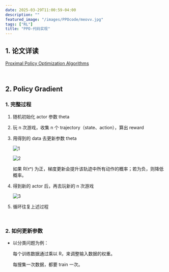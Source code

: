 ```yaml
---
date: 2025-03-29T11:00:59-04:00
description: ""
featured_image: "/images/PPOcode/meovv.jpg"
tags: ["RL"]
title: "PPO-代码实现"
---
```


## 1. 论文详读

[Proximal Policy Optimization Algorithms](https://arxiv.org/abs/1707.06347)

&nbsp;

## 2. Policy Gradient

### 1. 完整过程

1. 随机初始化 actor 参数 theta

2. 玩 n 次游戏，收集 n 个 trajectory（state、action），算出 reward

3. 用得到的 data 去更新参数 theta

   ![1](/images/PPOcode/1.png)

   ![2](/images/PPOcode/2.png)

   如果 R(τⁿ) 为正，梯度更新会提升该轨迹中所有动作的概率；若为负，则降低概率。

   <!--more-->

4. 得到新的 actor 后，再去玩新的 n 次游戏

   ![3](/images/PPOcode/3.png)

5. 循环往复上述过程

&nbsp;

### 2. 如何更新参数

+ 以分类问题为例：

  每个训练数据通过乘以 R，来调整输入数据的权重。

  每搜集一次数据，都要 train 一次。

&nbsp;

&nbsp;